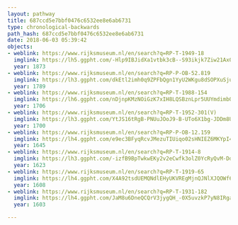 ```yaml
---
layout: pathway
title: 687ccd5e7bbf0476c6532ee8e6ab6731
type: chronological-backwards
path_hash: 687ccd5e7bbf0476c6532ee8e6ab6731
date: 2018-06-03 05:39:42
objects:
- weblink: https://www.rijksmuseum.nl/en/search?q=RP-T-1949-18
  imglink: https://lh5.ggpht.com/-Hlp9IBJidXa1vtbk3cB--S93ikjk7Ziw21Ax0enVBY7nYEy-ORNkVSzD1B7az-S6izdH9hQQI_e5GMIOxRhbNucDUo=s200
  year: 1873
- weblink: https://www.rijksmuseum.nl/en/search?q=RP-P-OB-52.819
  imglink: https://lh3.ggpht.com/dkEtl2imh0q9ZPFbQgn1YyU2WKgu8dSOPXuSjuiesbBBsYHt5fwYWFdNK8RidHSInNhJcViE_T5t30S7BnqyVMU2jKw=s200
  year: 1789
- weblink: https://www.rijksmuseum.nl/en/search?q=RP-T-1988-154
  imglink: https://lh6.ggpht.com/nDjnpKMzNOiGzK7xIH8LQSBznLpr5UUYmdimbQHVjUUAPFuacE33VB9imWZLHlehWev1-9r_99pfKmX2felo8hyK0mk=s200
  year: 1706
- weblink: https://www.rijksmuseum.nl/en/search?q=RP-T-1952-301(V)
  imglink: https://lh3.ggpht.com/YtJS16tRgB-PNUuJOoJ9-B-UTo6X1bg-JDDm8Uflr4e_IxZURrF0VbqBayHfQF9SgRhlJqsdrjqGoi-q3E4ziXygkJ8=s200
  year: 1700
- weblink: https://www.rijksmuseum.nl/en/search?q=RP-P-OB-12.159
  imglink: https://lh4.ggpht.com/e9ec3BFyqRcvJMezuTIUiqo02sHNIEZ6MKYpI4xbA7AeEM1EF5rTq6iZ6Qe3_LmQzHpeCDOhKOJCqIwiAF7GDjoryA=s200
  year: 1645
- weblink: https://www.rijksmuseum.nl/en/search?q=RP-T-1914-8
  imglink: https://lh3.ggpht.com/-izfB9BpTwkwEKy2v2eCwfk3olZ0YcRyQvM-DdjqlUcrWV6WlAnTbHN_mHEcM-gg428xG0zANH9fyIYTqYBmLv_Q_7A=s200
  year: 1623
- weblink: https://www.rijksmuseum.nl/en/search?q=RP-T-1919-65
  imglink: https://lh4.ggpht.com/X4A92tsdUEMQNdlEHyUKVREgMjnQJNlXJQOWf68FKZY6OGmnD0U311WMyOzD0JlWBEEAts_povyCVm2oXBoXYOl4ND8T=s200
  year: 1608
- weblink: https://www.rijksmuseum.nl/en/search?q=RP-T-1931-182
  imglink: https://lh4.ggpht.com/JaM8u6DneQCQrV3jygQH_-0X5uvzkP7yN8IRgaKKbuQimyPBrDfzm6bqWRcW1BELelZAGOix3kn2st70rDJO2jZ1OTFx=s200
  year: 1603

---
```

